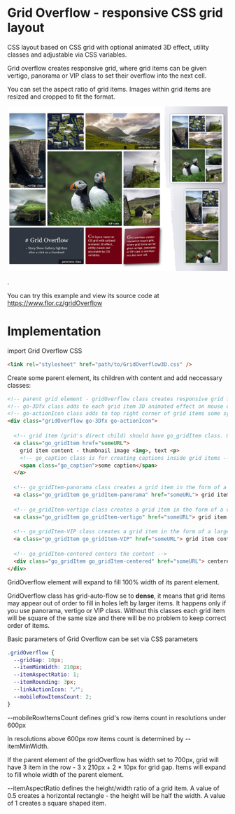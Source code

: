 # Grid Overflow - responsive CSS grid layout

CSS layout based on CSS grid with optional animated 3D effect, utility classes and adjustable via CSS variables.

Grid overflow crea­tes respon­sive grid, where grid items can be given vertigo, pa­no­rama or VIP class to set their over­flow into the next cell.

You can set the aspect ratio of grid items. Images within grid items are resized and cropped to fit the format.

![Grid Overflow example](https://raw.githubusercontent.com/Roman-Flossler/Grid-Overflow/main/gridOverflow.jpg)

.

You can try this example and view its source code at https://www.flor.cz/gridOverflow

# Implementation

import Grid Overflow CSS

```html
<link rel="stylesheet" href="path/to/GridOverflow3D.css" />
```

Create some parent element, its children with content and add neccessary classes:

```html
<!-- parent grid element - gridOverflow class creates responsive grid from grid's direct children (items) -->
<!-- go-3Dfx class adds to each grid item 3D animated effect on mouse over  -->
<!-- go-actionIcon class adds to top right corner of grid items some symbol, but only if grid item is <a> tag  -->
<div class="gridOverflow go-3Dfx go-actionIcon">

  <!-- grid item (grid's direct child) should have go_gridItem class. Grid element has square form (1x1) by default. -->
  <a class="go_gridItem href="someURL">
    grid item content - thumbnail image <img>, text <p>
    <!-- go_caption class is for creating captions inside grid items -->
    <span class="go_caption">some caption</span>
  </a>

  <!-- go_gridItem-panorama class creates a grid item in the form of a horizontal rectangle (2x1 by default) -->
  <a class="go_gridItem go_gridItem-panorama" href="someURL"> grid item content - thumbnail image <img>, text <p> </a>

  <!-- go_gridItem-vertigo class creates a grid item in the form of a vertical rectangle (2x1 by default) -->
  <a class="go_gridItem go_gridItem-vertigo" href="someURL"> grid item content - thumbnail image <img>, text <p> </a>

  <!-- go_gridItem-VIP class creates a grid item in the form of a large square (1x1) by default -->
  <a class="go_gridItem go_gridItem-VIP" href="someURL"> grid item content - thumbnail image <img>, text <p> </a>

  <!-- go_gridItem-centered centers the content -->
  <div class="go_gridItem go_gridItem-centered" href="someURL"> centered content - typically some text </div>
</div>
```

GridOverflow element will expand to fill 100% width of its parent element.

GridOverflow class has grid-auto-flow se to **dense**, it means that grid items may appear out of order to fill in holes left by larger items. It happens only if you use panorama, vertigo or VIP class. Without this classes each grid item will be square of the same size and there will be no problem to keep correct order of items.

Basic parameters of Grid Overflow can be set via CSS parameters

```css
.gridOverflow {
  --gridGap: 10px;
  --itemMinWidth: 210px;
  --itemAspectRatio: 1;
  --itemRounding: 3px;
  --linkActionIcon: "⤢";
  --mobileRowItemsCount: 2;
}
```

--mobileRowItemsCount defines grid's row items count in resolutions under 600px

In resolutions above 600px row items count is determined by --itemMinWidth.

If the parent element of the gridOverflow has width set to 700px, grid will have 3 item in the row - 3 x 210px + 2 \* 10px for grid gap.
Items will expand to fill whole width of the parent element.

--itemAspectRatio defines the height/width ratio of a grid item. A value of 0.5 creates a horizontal rectangle - the height will be half the width. A value of 1 creates a square shaped item.

